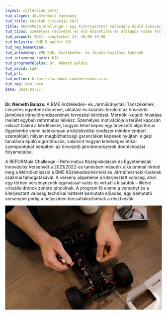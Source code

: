 ```yaml
---
layout: collection_kutej
tud_slogen: Jövőformáló tudomány
tud_title: Kutatók éjszakája 2021
title: REFORMula Challenge - egy kiterjesztett valóságra épülő innovációs verseny technikai háttere
tud_tipus: Személyes részvétel és élő közvetítés és utólagos video feltöltés
tud_idopont: 2021. szeptember 24. 18:00-19:00
tud_helyszin: BME R épület 301
tud_reg_hamarosan:
tud_intezmeny: BME KJK, Közlekedés- és Járműirányítási Tanszék
tud_intezmeny_rovid: KJK
tud_programfelelos: Dr. Németh Balázs
tud_covid: Igen
tud_url:
tud_online: https://facebook.com/mernokmisszio
tud_reg: Nem, Nem
date: 2021-03-27
---
```

<b>Dr. Németh Balázs: </b>A BME Közlekedés- és Járműirányítási Tanszékének címzetes egyetemi docense, oktatási és kutatási területe az önvezető járművek irányítórendszereinek tervezési kérdései. Mérnöki-kutatói hivatása mellett egyben református lelkész. Személyes motivációja a terület kapcsán választ találni a kérdésekre, hogyan lehet képes egy önvezető algoritmus figyelembe venni hatékonyan a közlekedési rendszer minden emberi szereplőjét, milyen megbízhatósági garanciákat képesek nyújtani a gépi tanulásra épülő algoritmusok, valamint hogyan lehetséges etikai szempontokat beépíteni az önvezető járműrendszerek döntéshozási folyamataiba.


A REFORMula Challenge – Református Középiskolások és Egyetemisták Innovációs Versenyét a 2021/2022-es tanévben második alkalommal hirdeti meg a Mérnökmisszió a BME Közlekedésmérnöki és Járműmérnöki Karának szakmai támogatásával. A verseny alapeleme a kiterjesztett valóság, ahol egy térben versenyeznek egymással valós és virtuális kisautók – illetve virtuális drónok zenére táncolnak. A program fő eleme a versenyt és a kiterjesztett valóság technikai hátterét bemutató előadás, egy bemutató versenybe pedig a helyszínen becsatlakozhatnak a résztvevők.


<img src="images/REFORMula_Challenge.png" max-width="500" class="center"> 

